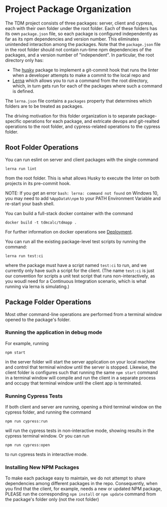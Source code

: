 # Project Package Organization

The TDM project consists of three packages: server, client and cypress, each with
their own folder under the root folder. Each of these folders has its own `package.json`
file, so each package is configured independently as far as its npm dependencies
and version number. This eliminates unintended interaction among the packages. Note
that the `package.json` file in the root folder should not contain run-time npm
dependencies of the packages, and a version number of "independent". In particular,
the root directory only has:

- The [husky](https://github.com/typicode/husky) package to implement a
  git-commit hook that runs the linter when a developer attempts to make a commit
  to the local repo and
- [Lerna](https://github.com/lerna/lerna) which allows you to run a command from the root directory, which, in turn gets run for each of the packages where such a command is defined.

The `lerna.json` file contains a `packages` property that determines which folders are to be treated as packages.

The driving motivation for this folder organization is to separate package-specific operations for each package, and extricate devops and git-realted operations to the root folder, and
cypress-related operations to the cypress folder.

## Root Folder Operations

You can run eslint on server and client packages with the single command

```
lerna run lint
```

from the root folder. This is what allows Husky to execute the linter on both projects in its pre-commit hook.

NOTE: If you get an error `bash: lerna: command not found` on Windows 10, you may need to add `%AppData%\npm` to your PATH Environment Variable and re-start your bash shell.

You can build a full-stack docker container with the command

```
docker build -t tdmcalc/tdmapp .
```

For further information on docker operations see [Deployment](/docs/deployment.md).

You can run all the existing package-level test scripts by running the command:

```
lerna run test:ci
```

where the package must have a script named `test:ci` to run, and we currently only have such a script for the client. (The name `test:ci` is just our convention for scripts a unit test script that runs
non-interactively, as you woudl need for a Continuous Integration scenario, which is what running via lerna is simulating.)

## Package Folder Operations

Most other command-line operations are performed from a terminal window opened to the package's folder.

### Running the application in debug mode

For example, running

```
npm start
```

in the server folder will start the server application on your local machine and control that terminal window until the server is stopped.
Likewise, the client folder is configures such that running the same `npm start` command in a terminal window will compile and run the client in a separate process and occupy that terminal window until the client app is terminated.

### Running Cypress Tests

If both client and server are running, opening a third terminal window on the cypress folder, and running the command

```
npm run cypress:run
```

will run the cypress tests in non-interactive mode,
showing results in the cypress terminal window. Or you can run

```
npm run cypress:open
```

to run cypress tests in interactive mode.

### Installing New NPM Packages

To make each package easy to maintain, we do not attempt to share dependencies among different packages in the repo. Consequently, when you find that the client, for example, needs a new or updated NPM package, PLEASE run the corresponding `npm install` or `npm update` command from the package's folder only (not the root folder)
